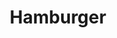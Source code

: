 ---
title: "Hamburger"
description: "½ LB. of charbroiled ground beef grilled perfectly, served with mustard, ketchup, lettuce, tomato, onions & pickles"
price_s: "6.50"
price_l: "10.50"
price_lg: ""
weight: "1"
---